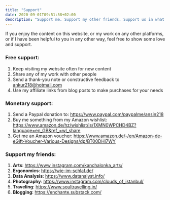 ```yaml
---
title: "Support"
date: 2020-09-01T09:51:58+02:00
description: "Support me. Support my other friends. Support us in what we do."
---
```


If you enjoy the content on this website, or my work on any other platforms, or if I have been helpful to you in any other way, feel free to show some love and support.

### Free support:

1. Keep visiting my website often for new content
2. Share any of my work with other people
3. Send a thank-you note or constructive feedback to ankur218@hotmail.com
4. Use my affiliate links from blog posts to make purchases for your needs

### Monetary support:

1. Send a Paypal donation to: https://www.paypal.com/paypalme/ansin218
2. Buy me something from my Amazon wishlist: https://www.amazon.de/hz/wishlist/ls/1XMN0WPCHD4BZ?language=en_GB&ref_=wl_share
3. Get me an Amazon voucher: https://www.amazon.de/-/en/Amazon-de-eGift-Voucher-Various-Designs/dp/BT00DHI7WY

### Support my friends:

1. <b>Arts</b>: https://www.instagram.com/kanchalonka_arts/
2. <b>Ergonomics</b>: https://wie-im-schlaf.de/
3. <b>Data Analysis</b>: https://www.datanalyst.info/
4. <b>Photography</b>: https://www.instagram.com/clouds_of_istanbul/
5. <b>Traveling</b>: https://www.soultravelling.in/
6. <b>Blogging</b>: https://enchante.substack.com/